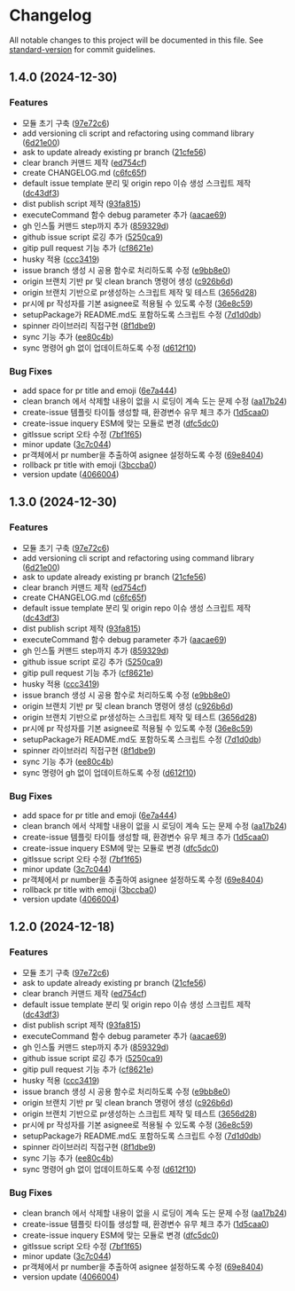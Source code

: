 # Changelog

All notable changes to this project will be documented in this file. See [standard-version](https://github.com/conventional-changelog/standard-version) for commit guidelines.

## 1.4.0 (2024-12-30)


### Features

* 모듈 초기 구축 ([97e72c6](https://github.com/chltjdrhd777/gitip/commit/97e72c6fbf4b2249aa5dea2653fd631cd1b82430))
* add versioning cli script and refactoring using command library ([6d21e00](https://github.com/chltjdrhd777/gitip/commit/6d21e0086414e71ede99b38531158d205622a51f))
* ask to update already existing pr branch ([21cfe56](https://github.com/chltjdrhd777/gitip/commit/21cfe567ac368ab7e5980d5ce9bd5094f978a5b8))
* clear branch 커맨드 제작 ([ed754cf](https://github.com/chltjdrhd777/gitip/commit/ed754cf6b62006656353452d21b09574e4f202ce))
* create CHANGELOG.md ([c6fc65f](https://github.com/chltjdrhd777/gitip/commit/c6fc65f23b6ab2e4a5ced3c5d2d8e51095312de1))
* default issue template 분리 및 origin repo 이슈 생성 스크립트 제작 ([dc43df3](https://github.com/chltjdrhd777/gitip/commit/dc43df3e5d3383422cf2ee85a8f895c7a72f9d42))
* dist publish script 제작 ([93fa815](https://github.com/chltjdrhd777/gitip/commit/93fa8151c1fe29e241b29bdc880a2b76c3ecb6a8))
* executeCommand 함수 debug parameter 추가 ([aacae69](https://github.com/chltjdrhd777/gitip/commit/aacae697de550a6a756dcc1622c033717dc1b67a))
* gh 인스톨 커맨드 step까지 추가 ([859329d](https://github.com/chltjdrhd777/gitip/commit/859329d7dec345a4c32e5f028d143358814aab46))
* github issue script 로깅 추가 ([5250ca9](https://github.com/chltjdrhd777/gitip/commit/5250ca93b547068216ff68e1b9a9a83cfaddf17d))
* gitip pull request 기능 추가 ([cf8621e](https://github.com/chltjdrhd777/gitip/commit/cf8621e249f8caf3703e4cd0de7d5094108a5564))
* husky 적용 ([ccc3419](https://github.com/chltjdrhd777/gitip/commit/ccc341944cd89ff1e281ed4b350e6e11ab95d9e8))
* issue branch 생성 시 공용 함수로 처리하도록 수정 ([e9bb8e0](https://github.com/chltjdrhd777/gitip/commit/e9bb8e00f39fbc10787cb5eaa3f29eadfcf6163e))
* origin 브랜치 기반 pr 및 clean branch 명령어 생성 ([c926b6d](https://github.com/chltjdrhd777/gitip/commit/c926b6dea2768e1011cc8c96a14f2256c7d11e6a))
* origin 브랜치 기반으로 pr생성하는 스크립트 제작 및 테스트 ([3656d28](https://github.com/chltjdrhd777/gitip/commit/3656d28d3019d3c53731e5d309e2b7d5271befa1))
* pr시에 pr 작성자를 기본 asignee로 적용될 수 있도록 수정 ([36e8c59](https://github.com/chltjdrhd777/gitip/commit/36e8c590016c663d0bda62ffbdd0fb870ea5a06b))
* setupPackage가 README.md도 포함하도록 스크립트 수정 ([7d1d0db](https://github.com/chltjdrhd777/gitip/commit/7d1d0db6aae99998fbb1027d0db45126c229b20f))
* spinner 라이브러리 직접구현 ([8f1dbe9](https://github.com/chltjdrhd777/gitip/commit/8f1dbe92cb15feea913455da9370b21ddc7add92))
* sync 기능 추가 ([ee80c4b](https://github.com/chltjdrhd777/gitip/commit/ee80c4b6f6ed2c8ac64597e2bbb636a5fecb1016))
* sync 명령어 gh 없이 업데이트하도록 수정 ([d612f10](https://github.com/chltjdrhd777/gitip/commit/d612f103359ebded9b1fe8fe431538520f189f8c))


### Bug Fixes

* add space for pr title and emoji ([6e7a444](https://github.com/chltjdrhd777/gitip/commit/6e7a4449eb156dcb78c2bfe3e8f573e350e8905c))
* clean branch 에서 삭제할 내용이 없을 시 로딩이 계속 도는 문제 수정 ([aa17b24](https://github.com/chltjdrhd777/gitip/commit/aa17b2477bbd7e89272fe6c06e2f0fc09a2f1f91))
* create-issue 템플릿 타이틀 생성할 때, 환경변수 유무 체크 추가 ([1d5caa0](https://github.com/chltjdrhd777/gitip/commit/1d5caa0efb628512ad2328c2208fecaf2323b6b2))
* create-issue inquery ESM에 맞는 모듈로 변경 ([dfc5dc0](https://github.com/chltjdrhd777/gitip/commit/dfc5dc0db39fdce40ce06288a6717ec3bb4b804a))
* gitIssue script 오타 수정 ([7bf1f65](https://github.com/chltjdrhd777/gitip/commit/7bf1f65aae180537e08420f87bed0f3b1baa1938))
* minor update ([3c7c044](https://github.com/chltjdrhd777/gitip/commit/3c7c044bada37aa64fd2c92e88986a044659f11c))
* pr객체에서 pr number을 추출하여 asignee 설정하도록 수정 ([69e8404](https://github.com/chltjdrhd777/gitip/commit/69e8404512485817b29dc052f5ee35146dfd5b27))
* rollback pr title with emoji ([3bccba0](https://github.com/chltjdrhd777/gitip/commit/3bccba09b38557756088f2ba4fae211dfd878c9b))
* version update ([4066004](https://github.com/chltjdrhd777/gitip/commit/4066004431de81450b3ff9409441771481276cf0))

## 1.3.0 (2024-12-30)


### Features

* 모듈 초기 구축 ([97e72c6](https://github.com/chltjdrhd777/gitip/commit/97e72c6fbf4b2249aa5dea2653fd631cd1b82430))
* add versioning cli script and refactoring using command library ([6d21e00](https://github.com/chltjdrhd777/gitip/commit/6d21e0086414e71ede99b38531158d205622a51f))
* ask to update already existing pr branch ([21cfe56](https://github.com/chltjdrhd777/gitip/commit/21cfe567ac368ab7e5980d5ce9bd5094f978a5b8))
* clear branch 커맨드 제작 ([ed754cf](https://github.com/chltjdrhd777/gitip/commit/ed754cf6b62006656353452d21b09574e4f202ce))
* create CHANGELOG.md ([c6fc65f](https://github.com/chltjdrhd777/gitip/commit/c6fc65f23b6ab2e4a5ced3c5d2d8e51095312de1))
* default issue template 분리 및 origin repo 이슈 생성 스크립트 제작 ([dc43df3](https://github.com/chltjdrhd777/gitip/commit/dc43df3e5d3383422cf2ee85a8f895c7a72f9d42))
* dist publish script 제작 ([93fa815](https://github.com/chltjdrhd777/gitip/commit/93fa8151c1fe29e241b29bdc880a2b76c3ecb6a8))
* executeCommand 함수 debug parameter 추가 ([aacae69](https://github.com/chltjdrhd777/gitip/commit/aacae697de550a6a756dcc1622c033717dc1b67a))
* gh 인스톨 커맨드 step까지 추가 ([859329d](https://github.com/chltjdrhd777/gitip/commit/859329d7dec345a4c32e5f028d143358814aab46))
* github issue script 로깅 추가 ([5250ca9](https://github.com/chltjdrhd777/gitip/commit/5250ca93b547068216ff68e1b9a9a83cfaddf17d))
* gitip pull request 기능 추가 ([cf8621e](https://github.com/chltjdrhd777/gitip/commit/cf8621e249f8caf3703e4cd0de7d5094108a5564))
* husky 적용 ([ccc3419](https://github.com/chltjdrhd777/gitip/commit/ccc341944cd89ff1e281ed4b350e6e11ab95d9e8))
* issue branch 생성 시 공용 함수로 처리하도록 수정 ([e9bb8e0](https://github.com/chltjdrhd777/gitip/commit/e9bb8e00f39fbc10787cb5eaa3f29eadfcf6163e))
* origin 브랜치 기반 pr 및 clean branch 명령어 생성 ([c926b6d](https://github.com/chltjdrhd777/gitip/commit/c926b6dea2768e1011cc8c96a14f2256c7d11e6a))
* origin 브랜치 기반으로 pr생성하는 스크립트 제작 및 테스트 ([3656d28](https://github.com/chltjdrhd777/gitip/commit/3656d28d3019d3c53731e5d309e2b7d5271befa1))
* pr시에 pr 작성자를 기본 asignee로 적용될 수 있도록 수정 ([36e8c59](https://github.com/chltjdrhd777/gitip/commit/36e8c590016c663d0bda62ffbdd0fb870ea5a06b))
* setupPackage가 README.md도 포함하도록 스크립트 수정 ([7d1d0db](https://github.com/chltjdrhd777/gitip/commit/7d1d0db6aae99998fbb1027d0db45126c229b20f))
* spinner 라이브러리 직접구현 ([8f1dbe9](https://github.com/chltjdrhd777/gitip/commit/8f1dbe92cb15feea913455da9370b21ddc7add92))
* sync 기능 추가 ([ee80c4b](https://github.com/chltjdrhd777/gitip/commit/ee80c4b6f6ed2c8ac64597e2bbb636a5fecb1016))
* sync 명령어 gh 없이 업데이트하도록 수정 ([d612f10](https://github.com/chltjdrhd777/gitip/commit/d612f103359ebded9b1fe8fe431538520f189f8c))


### Bug Fixes

* add space for pr title and emoji ([6e7a444](https://github.com/chltjdrhd777/gitip/commit/6e7a4449eb156dcb78c2bfe3e8f573e350e8905c))
* clean branch 에서 삭제할 내용이 없을 시 로딩이 계속 도는 문제 수정 ([aa17b24](https://github.com/chltjdrhd777/gitip/commit/aa17b2477bbd7e89272fe6c06e2f0fc09a2f1f91))
* create-issue 템플릿 타이틀 생성할 때, 환경변수 유무 체크 추가 ([1d5caa0](https://github.com/chltjdrhd777/gitip/commit/1d5caa0efb628512ad2328c2208fecaf2323b6b2))
* create-issue inquery ESM에 맞는 모듈로 변경 ([dfc5dc0](https://github.com/chltjdrhd777/gitip/commit/dfc5dc0db39fdce40ce06288a6717ec3bb4b804a))
* gitIssue script 오타 수정 ([7bf1f65](https://github.com/chltjdrhd777/gitip/commit/7bf1f65aae180537e08420f87bed0f3b1baa1938))
* minor update ([3c7c044](https://github.com/chltjdrhd777/gitip/commit/3c7c044bada37aa64fd2c92e88986a044659f11c))
* pr객체에서 pr number을 추출하여 asignee 설정하도록 수정 ([69e8404](https://github.com/chltjdrhd777/gitip/commit/69e8404512485817b29dc052f5ee35146dfd5b27))
* rollback pr title with emoji ([3bccba0](https://github.com/chltjdrhd777/gitip/commit/3bccba09b38557756088f2ba4fae211dfd878c9b))
* version update ([4066004](https://github.com/chltjdrhd777/gitip/commit/4066004431de81450b3ff9409441771481276cf0))

## 1.2.0 (2024-12-18)


### Features

* 모듈 초기 구축 ([97e72c6](https://github.com/chltjdrhd777/gitip/commit/97e72c6fbf4b2249aa5dea2653fd631cd1b82430))
* ask to update already existing pr branch ([21cfe56](https://github.com/chltjdrhd777/gitip/commit/21cfe567ac368ab7e5980d5ce9bd5094f978a5b8))
* clear branch 커맨드 제작 ([ed754cf](https://github.com/chltjdrhd777/gitip/commit/ed754cf6b62006656353452d21b09574e4f202ce))
* default issue template 분리 및 origin repo 이슈 생성 스크립트 제작 ([dc43df3](https://github.com/chltjdrhd777/gitip/commit/dc43df3e5d3383422cf2ee85a8f895c7a72f9d42))
* dist publish script 제작 ([93fa815](https://github.com/chltjdrhd777/gitip/commit/93fa8151c1fe29e241b29bdc880a2b76c3ecb6a8))
* executeCommand 함수 debug parameter 추가 ([aacae69](https://github.com/chltjdrhd777/gitip/commit/aacae697de550a6a756dcc1622c033717dc1b67a))
* gh 인스톨 커맨드 step까지 추가 ([859329d](https://github.com/chltjdrhd777/gitip/commit/859329d7dec345a4c32e5f028d143358814aab46))
* github issue script 로깅 추가 ([5250ca9](https://github.com/chltjdrhd777/gitip/commit/5250ca93b547068216ff68e1b9a9a83cfaddf17d))
* gitip pull request 기능 추가 ([cf8621e](https://github.com/chltjdrhd777/gitip/commit/cf8621e249f8caf3703e4cd0de7d5094108a5564))
* husky 적용 ([ccc3419](https://github.com/chltjdrhd777/gitip/commit/ccc341944cd89ff1e281ed4b350e6e11ab95d9e8))
* issue branch 생성 시 공용 함수로 처리하도록 수정 ([e9bb8e0](https://github.com/chltjdrhd777/gitip/commit/e9bb8e00f39fbc10787cb5eaa3f29eadfcf6163e))
* origin 브랜치 기반 pr 및 clean branch 명령어 생성 ([c926b6d](https://github.com/chltjdrhd777/gitip/commit/c926b6dea2768e1011cc8c96a14f2256c7d11e6a))
* origin 브랜치 기반으로 pr생성하는 스크립트 제작 및 테스트 ([3656d28](https://github.com/chltjdrhd777/gitip/commit/3656d28d3019d3c53731e5d309e2b7d5271befa1))
* pr시에 pr 작성자를 기본 asignee로 적용될 수 있도록 수정 ([36e8c59](https://github.com/chltjdrhd777/gitip/commit/36e8c590016c663d0bda62ffbdd0fb870ea5a06b))
* setupPackage가 README.md도 포함하도록 스크립트 수정 ([7d1d0db](https://github.com/chltjdrhd777/gitip/commit/7d1d0db6aae99998fbb1027d0db45126c229b20f))
* spinner 라이브러리 직접구현 ([8f1dbe9](https://github.com/chltjdrhd777/gitip/commit/8f1dbe92cb15feea913455da9370b21ddc7add92))
* sync 기능 추가 ([ee80c4b](https://github.com/chltjdrhd777/gitip/commit/ee80c4b6f6ed2c8ac64597e2bbb636a5fecb1016))
* sync 명령어 gh 없이 업데이트하도록 수정 ([d612f10](https://github.com/chltjdrhd777/gitip/commit/d612f103359ebded9b1fe8fe431538520f189f8c))


### Bug Fixes

* clean branch 에서 삭제할 내용이 없을 시 로딩이 계속 도는 문제 수정 ([aa17b24](https://github.com/chltjdrhd777/gitip/commit/aa17b2477bbd7e89272fe6c06e2f0fc09a2f1f91))
* create-issue 템플릿 타이틀 생성할 때, 환경변수 유무 체크 추가 ([1d5caa0](https://github.com/chltjdrhd777/gitip/commit/1d5caa0efb628512ad2328c2208fecaf2323b6b2))
* create-issue inquery ESM에 맞는 모듈로 변경 ([dfc5dc0](https://github.com/chltjdrhd777/gitip/commit/dfc5dc0db39fdce40ce06288a6717ec3bb4b804a))
* gitIssue script 오타 수정 ([7bf1f65](https://github.com/chltjdrhd777/gitip/commit/7bf1f65aae180537e08420f87bed0f3b1baa1938))
* minor update ([3c7c044](https://github.com/chltjdrhd777/gitip/commit/3c7c044bada37aa64fd2c92e88986a044659f11c))
* pr객체에서 pr number을 추출하여 asignee 설정하도록 수정 ([69e8404](https://github.com/chltjdrhd777/gitip/commit/69e8404512485817b29dc052f5ee35146dfd5b27))
* version update ([4066004](https://github.com/chltjdrhd777/gitip/commit/4066004431de81450b3ff9409441771481276cf0))
